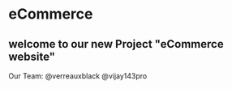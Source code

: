 # eCommerce

## welcome to our new Project "eCommerce website"

Our Team:
    @verreauxblack
    @vijay143pro